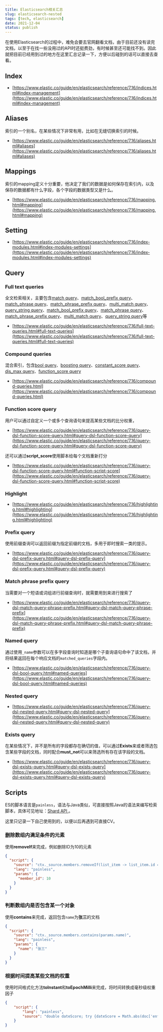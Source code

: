 ```yaml
---
title: Elasticsearch相关汇总
slug: elasticsearch-nested
tags: [tech, elasticsearch]
date: 2021-12-04
status: publish
---
```

在使用Elasticsearch的过程中，难免会要去官网翻看文档，由于目前还没有读完文档，以至于在找一些没用过的API时还挺费劲，有时候甚至还可能找不到。因此就把目前已经用到过的地方在这里汇总记录一下，方便以后碰到的话可以直接去查看。



## Index

- [https://www.elastic.co/guide/en/elasticsearch/reference/7.16/indices.html#index-management](https://www.elastic.co/guide/en/elasticsearch/reference/7.16/indices.html#index-management)



## Aliases

索引的一个别名，在某些情况下非常有用，比如在无缝切换索引的时候。

- [https://www.elastic.co/guide/en/elasticsearch/reference/7.16/aliases.html#aliases](https://www.elastic.co/guide/en/elasticsearch/reference/7.16/aliases.html#aliases)



## Mappings

索引的mapping定义十分重要，他决定了我们的数据是如何保存在索引内，以及保存的数据都有什么字段，各个字段的数据类型又是什么。

- [https://www.elastic.co/guide/en/elasticsearch/reference/7.16/mapping.html#mapping](https://www.elastic.co/guide/en/elasticsearch/reference/7.16/mapping.html#mapping)



## Setting

- [https://www.elastic.co/guide/en/elasticsearch/reference/7.16/index-modules.html#index-modules-settings](https://www.elastic.co/guide/en/elasticsearch/reference/7.16/index-modules.html#index-modules-settings)



## Query

### Full text queries

全文检索相关，主要包含[match query](https://www.elastic.co/guide/en/elasticsearch/reference/7.16/query-dsl-match-query.html)、[match_bool_prefix query](https://www.elastic.co/guide/en/elasticsearch/reference/7.16/query-dsl-match-bool-prefix-query.html)、[match_phrase query](https://www.elastic.co/guide/en/elasticsearch/reference/7.16/query-dsl-match-query-phrase.html)、[match_phrase_prefix query](https://www.elastic.co/guide/en/elasticsearch/reference/7.16/query-dsl-match-query-phrase-prefix.html)、[multi_match query](https://www.elastic.co/guide/en/elasticsearch/reference/7.16/query-dsl-multi-match-query.html)、[query_string query](https://www.elastic.co/guide/en/elasticsearch/reference/7.16/query-dsl-query-string-query.html)、[match_bool_prefix query](https://www.elastic.co/guide/en/elasticsearch/reference/7.16/query-dsl-match-bool-prefix-query.html)、[match_phrase query](https://www.elastic.co/guide/en/elasticsearch/reference/7.16/query-dsl-match-query-phrase.html)、[match_phrase_prefix query](https://www.elastic.co/guide/en/elasticsearch/reference/7.16/query-dsl-match-query-phrase-prefix.html)、[multi_match query](https://www.elastic.co/guide/en/elasticsearch/reference/7.16/query-dsl-multi-match-query.html)、[query_string query](https://www.elastic.co/guide/en/elasticsearch/reference/7.16/query-dsl-query-string-query.html)等

- [https://www.elastic.co/guide/en/elasticsearch/reference/7.16/full-text-queries.html#full-text-queries](https://www.elastic.co/guide/en/elasticsearch/reference/7.16/full-text-queries.html#full-text-queries)



### Compound queries

混合索引，包含[bool query](https://www.elastic.co/guide/en/elasticsearch/reference/7.16/query-dsl-bool-query.html)、[boosting query](https://www.elastic.co/guide/en/elasticsearch/reference/7.16/query-dsl-boosting-query.html)、[constant_score query](https://www.elastic.co/guide/en/elasticsearch/reference/7.16/query-dsl-constant-score-query.html)、[dis_max query](https://www.elastic.co/guide/en/elasticsearch/reference/7.16/query-dsl-dis-max-query.html)、[function_score query](https://www.elastic.co/guide/en/elasticsearch/reference/7.16/query-dsl-function-score-query.html)

- [https://www.elastic.co/guide/en/elasticsearch/reference/7.16/compound-queries.html](https://www.elastic.co/guide/en/elasticsearch/reference/7.16/compound-queries.html)



### Function score query

用户可以通过自定义一个或多个查询语句来提高某些文档的比分权重，

- [https://www.elastic.co/guide/en/elasticsearch/reference/7.16/query-dsl-function-score-query.html#query-dsl-function-score-query](https://www.elastic.co/guide/en/elasticsearch/reference/7.16/query-dsl-function-score-query.html#query-dsl-function-score-query)

还可以通过**script_score**使用脚本给每个文档重新打分

- [https://www.elastic.co/guide/en/elasticsearch/reference/7.16/query-dsl-function-score-query.html#function-script-score](https://www.elastic.co/guide/en/elasticsearch/reference/7.16/query-dsl-function-score-query.html#function-script-score)



### Highlight

- [https://www.elastic.co/guide/en/elasticsearch/reference/7.16/highlighting.html#highlighting](https://www.elastic.co/guide/en/elasticsearch/reference/7.16/highlighting.html#highlighting)



### Prefix query

使用前缀查询可以返回前缀为指定前缀的文档，多用于即时搜索一类的提示。

- [https://www.elastic.co/guide/en/elasticsearch/reference/7.16/query-dsl-prefix-query.html#query-dsl-prefix-query](https://www.elastic.co/guide/en/elasticsearch/reference/7.16/query-dsl-prefix-query.html#query-dsl-prefix-query)



### Match phrase prefix query

当需要对一个短语或词组进行前缀查询时，就需要用到来进行搜索了

- [https://www.elastic.co/guide/en/elasticsearch/reference/7.16/query-dsl-match-query-phrase-prefix.html#query-dsl-match-query-phrase-prefix](https://www.elastic.co/guide/en/elasticsearch/reference/7.16/query-dsl-match-query-phrase-prefix.html#query-dsl-match-query-phrase-prefix)



### Named query

通过使用`_name`参数可以在多字段查询时知道是哪个子查询语句命中了该文档，并将结果返回在每个响应文档的`matched_queries`字段内。

- [https://www.elastic.co/guide/en/elasticsearch/reference/7.16/query-dsl-bool-query.html#named-queries](https://www.elastic.co/guide/en/elasticsearch/reference/7.16/query-dsl-bool-query.html#named-queries)



### Nested query

- [https://www.elastic.co/guide/en/elasticsearch/reference/7.16/query-dsl-nested-query.html#query-dsl-nested-query](https://www.elastic.co/guide/en/elasticsearch/reference/7.16/query-dsl-nested-query.html#query-dsl-nested-query)



### Exists query

在某些情况下，并不是所有的字段都存在确切的值，可以通过**Exists**来或者筛选包含某些字段的文档，同时配合**must_not**可以来筛选所有存在该字段的文档。

- [https://www.elastic.co/guide/en/elasticsearch/reference/7.16/query-dsl-exists-query.html#query-dsl-exists-query](https://www.elastic.co/guide/en/elasticsearch/reference/7.16/query-dsl-exists-query.html#query-dsl-exists-query)



## Scripts

ES的脚本语言是`painless`，语法与Java类似，可直接按照Java的语法来编写检索脚本，具体可见地址：[Shard API ](https://www.elastic.co/guide/en/elasticsearch/painless/7.16/painless-api-reference-shared.html)。

这里只记录一下自己使用到的，以便以后再遇到可直接CV。

### 删除数组内满足条件的元素

使用**removeIf**来完成，例如删除ID为10的元素

```json
{
  "script": {
    "source": "ctx._source.members.removeIf(list_item -> list_item.id == params.member_id)",
    "lang": "painless",
    "params": {
      "member_id": 10
    }
  }
}
```



### 判断数组内是否包含某一个对象

使用**contains**来完成，返回包含`name`为**张三**的文档

```json
{
  "script": {
    "source": "ctx._source.members.contains(params.name)",
    "lang": "painless",
    "params": {
      "name": "张三"
    }
  }
}
```



### 根据时间提高某些文档的权重

使用时间格式化方法**toInstant**和**toEpochMilli**来完成，将时间转换成毫秒级权重因子

```json
{
    "script": {
        "lang": "painless", 
        "source": "double dateScore; try {dateScore = Math.abs(doc['enforcementDate'].value.toInstant().toEpochMilli()/1e12);} catch (Exception e) {dateScore=0;} return dateScore;"
    }
}
```

